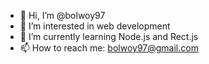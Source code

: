 - 👋 Hi, I’m @bolwoy97
- 👀 I’m interested in web development
- 🌱 I’m currently learning Node.js and Rect.js
- 📫 How to reach me: bolwoy97@gmail.com

<!---
bolwoy97/bolwoy97 is a ✨ special ✨ repository because its `README.md` (this file) appears on your GitHub profile.
You can click the Preview link to take a look at your changes.
--->

